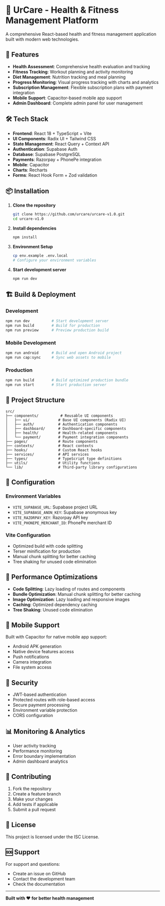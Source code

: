 # 🏥 UrCare - Health & Fitness Management Platform

A comprehensive React-based health and fitness management application built with modern web technologies.

## 🚀 Features

- **Health Assessment**: Comprehensive health evaluation and tracking
- **Fitness Tracking**: Workout planning and activity monitoring
- **Diet Management**: Nutrition tracking and meal planning
- **Progress Monitoring**: Visual progress tracking with charts and analytics
- **Subscription Management**: Flexible subscription plans with payment integration
- **Mobile Support**: Capacitor-based mobile app support
- **Admin Dashboard**: Complete admin panel for user management

## 🛠️ Tech Stack

- **Frontend**: React 18 + TypeScript + Vite
- **UI Components**: Radix UI + Tailwind CSS
- **State Management**: React Query + Context API
- **Authentication**: Supabase Auth
- **Database**: Supabase PostgreSQL
- **Payments**: Razorpay + PhonePe integration
- **Mobile**: Capacitor
- **Charts**: Recharts
- **Forms**: React Hook Form + Zod validation

## 📦 Installation

1. **Clone the repository**
   ```bash
   git clone https://github.com/urcare/urcare-v1.0.git
   cd urcare-v1.0
   ```

2. **Install dependencies**
   ```bash
   npm install
   ```

3. **Environment Setup**
   ```bash
   cp env.example .env.local
   # Configure your environment variables
   ```

4. **Start development server**
   ```bash
   npm run dev
   ```

## 🏗️ Build & Deployment

### Development
```bash
npm run dev          # Start development server
npm run build        # Build for production
npm run preview      # Preview production build
```

### Mobile Development
```bash
npm run android      # Build and open Android project
npm run cap:sync     # Sync web assets to mobile
```

### Production
```bash
npm run build        # Build optimized production bundle
npm run start        # Start production server
```

## 📁 Project Structure

```
src/
├── components/          # Reusable UI components
│   ├── ui/             # Base UI components (Radix UI)
│   ├── auth/           # Authentication components
│   ├── dashboard/      # Dashboard-specific components
│   ├── health/         # Health-related components
│   └── payment/        # Payment integration components
├── pages/              # Route components
├── contexts/           # React contexts
├── hooks/              # Custom React hooks
├── services/           # API services
├── types/              # TypeScript type definitions
├── utils/              # Utility functions
└── lib/                # Third-party library configurations
```

## 🔧 Configuration

### Environment Variables
- `VITE_SUPABASE_URL`: Supabase project URL
- `VITE_SUPABASE_ANON_KEY`: Supabase anonymous key
- `VITE_RAZORPAY_KEY`: Razorpay API key
- `VITE_PHONEPE_MERCHANT_ID`: PhonePe merchant ID

### Vite Configuration
- Optimized build with code splitting
- Terser minification for production
- Manual chunk splitting for better caching
- Tree shaking for unused code elimination

## 🚀 Performance Optimizations

- **Code Splitting**: Lazy loading of routes and components
- **Bundle Optimization**: Manual chunk splitting for better caching
- **Image Optimization**: Lazy loading and responsive images
- **Caching**: Optimized dependency caching
- **Tree Shaking**: Unused code elimination

## 📱 Mobile Support

Built with Capacitor for native mobile app support:
- Android APK generation
- Native device features access
- Push notifications
- Camera integration
- File system access

## 🔐 Security

- JWT-based authentication
- Protected routes with role-based access
- Secure payment processing
- Environment variable protection
- CORS configuration

## 📊 Monitoring & Analytics

- User activity tracking
- Performance monitoring
- Error boundary implementation
- Admin dashboard analytics

## 🤝 Contributing

1. Fork the repository
2. Create a feature branch
3. Make your changes
4. Add tests if applicable
5. Submit a pull request

## 📄 License

This project is licensed under the ISC License.

## 🆘 Support

For support and questions:
- Create an issue on GitHub
- Contact the development team
- Check the documentation

---

**Built with ❤️ for better health management**